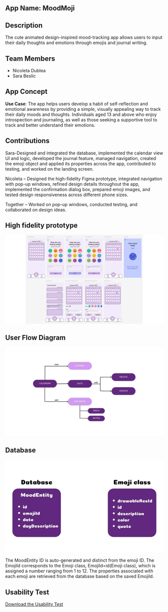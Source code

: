 ## App Name: MoodMoji

## Description
The cute animated design-inspired mood-tracking app allows users to input their daily thoughts and emotions through emojis and journal writing.

## Team Members
- Nicoleta Dublea
- Sara Beslic

## App Concept
**Use Case**: The app helps users develop a habit of self-reflection and emotional awareness by providing a simple, visually appealing way to track their daily moods and thoughts.
Individuals aged 13 and above who enjoy introspection and journaling, as well as those seeking a supportive tool to track and better understand their emotions.


## Contributions
Sara-Designed and integrated the database, implemented the calendar view UI and logic, developed the journal feature, managed navigation, created the emoji object and applied its properties across the app, contributed to testing, and worked on the landing screen.

Nicoleta – Designed the high-fidelity Figma prototype, integrated navigation with pop-up windows, refined design details throughout the app, implemented the confirmation dialog box, prepared emoji images, and tested design responsiveness across different phone sizes.

Together – Worked on pop-up windows, conducted testing, and collaborated on design ideas.

## High fidelity prototype
![frames MoodMoji](frames.jpg)

## User Flow Diagram
![flow MoodMoji](flow.jpg)

## Database 
![Database](database.jpg)

The MoodEntity ID is auto-generated and distinct from the emoji ID. The EmojiId corresponds to the Emoji class, EmojiId=id(Emoji class), which is assigned a number ranging from 1 to 12. The properties associated with each emoji are retrieved from the database based on the saved EmojiId.


## Usability Test
[Download the Usability Test](MoodMojiUsabilityTest.pdf)

